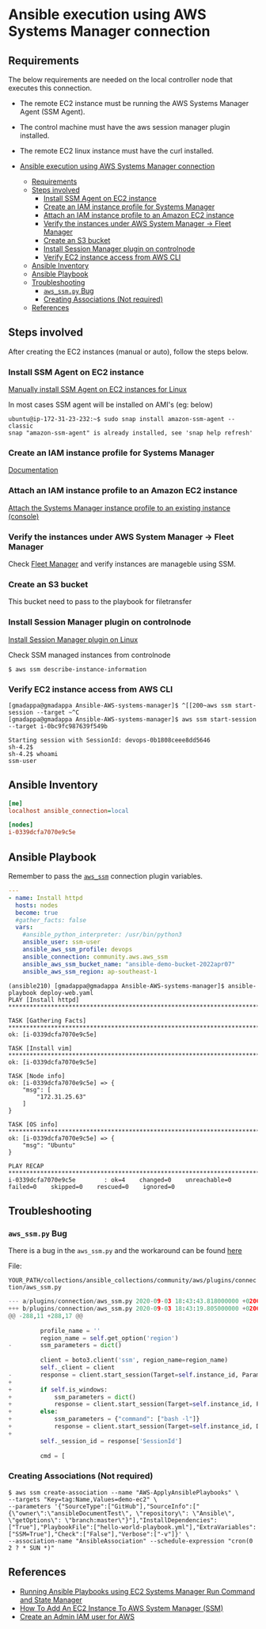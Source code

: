 # Ansible execution using AWS Systems Manager connection

## Requirements

The below requirements are needed on the local controller node that executes this connection.

- The remote EC2 instance must be running the AWS Systems Manager Agent (SSM Agent).
- The control machine must have the aws session manager plugin installed.
- The remote EC2 linux instance must have the curl installed.

- [Ansible execution using AWS Systems Manager connection](#ansible-execution-using-aws-systems-manager-connection)
  - [Requirements](#requirements)
  - [Steps involved](#steps-involved)
    - [Install SSM Agent on EC2 instance](#install-ssm-agent-on-ec2-instance)
    - [Create an IAM instance profile for Systems Manager](#create-an-iam-instance-profile-for-systems-manager)
    - [Attach an IAM instance profile to an Amazon EC2 instance](#attach-an-iam-instance-profile-to-an-amazon-ec2-instance)
    - [Verify the instances under AWS System Manager -> Fleet Manager](#verify-the-instances-under-aws-system-manager---fleet-manager)
    - [Create an S3 bucket](#create-an-s3-bucket)
    - [Install Session Manager plugin on controlnode](#install-session-manager-plugin-on-controlnode)
    - [Verify EC2 instance access from AWS CLI](#verify-ec2-instance-access-from-aws-cli)
  - [Ansible Inventory](#ansible-inventory)
  - [Ansible Playbook](#ansible-playbook)
  - [Troubleshooting](#troubleshooting)
    - [`aws_ssm.py` Bug](#aws_ssmpy-bug)
    - [Creating Associations (Not required)](#creating-associations-not-required)
  - [References](#references)

## Steps involved

After creating the EC2 instances (manual or auto), follow the steps below.

### Install SSM Agent on EC2 instance

[Manually install SSM Agent on EC2 instances for Linux](https://docs.aws.amazon.com/systems-manager/latest/userguide/sysman-manual-agent-install.html)

In most cases SSM agent will be installed on AMI's (eg: below)

```shell
ubuntu@ip-172-31-23-232:~$ sudo snap install amazon-ssm-agent --classic
snap "amazon-ssm-agent" is already installed, see 'snap help refresh'
```

### Create an IAM instance profile for Systems Manager 

[Documentation](https://docs.aws.amazon.com/systems-manager/latest/userguide/setup-instance-profile.html)

### Attach an IAM instance profile to an Amazon EC2 instance

[Attach the Systems Manager instance profile to an existing instance (console)](https://docs.aws.amazon.com/systems-manager/latest/userguide/setup-launch-managed-instance.html#setup-launch-managed-instance-existing)

### Verify the instances under AWS System Manager -> Fleet Manager

Check [Fleet Manager](https://ap-southeast-1.console.aws.amazon.com/systems-manager/managed-instances?region=ap-southeast-1) and verify instances are manageble using SSM.

### Create an S3 bucket

This bucket need to pass to the playbook for filetransfer

### Install Session Manager plugin on controlnode

[Install Session Manager plugin on Linux](https://docs.aws.amazon.com/systems-manager/latest/userguide/session-manager-working-with-install-plugin.html#install-plugin-linux)

Check SSM managed instances from controlnode

```shell
$ aws ssm describe-instance-information
```

### Verify EC2 instance access from AWS CLI

```shell
[gmadappa@gmadappa Ansible-AWS-systems-manager]$ ^[[200~aws ssm start-session --target ~^C
[gmadappa@gmadappa Ansible-AWS-systems-manager]$ aws ssm start-session --target i-0bc9fc987639f549b

Starting session with SessionId: devops-0b1808ceee8dd5646
sh-4.2$ 
sh-4.2$ whoami
ssm-user
```

## Ansible Inventory

```ini
[me]
localhost ansible_connection=local

[nodes]
i-0339dcfa7070e9c5e
```

## Ansible Playbook

Remember to pass the [`aws_ssm`](https://docs.ansible.com/ansible/latest/collections/community/aws/aws_ssm_connection.html) connection plugin variables.

```yaml
---
- name: Install httpd
  hosts: nodes
  become: true
  #gather_facts: false
  vars:
    #ansible_python_interpreter: /usr/bin/python3
    ansible_user: ssm-user
    ansible_aws_ssm_profile: devops
    ansible_connection: community.aws.aws_ssm
    ansible_aws_ssm_bucket_name: "ansible-demo-bucket-2022apr07"
    ansible_aws_ssm_region: ap-southeast-1
```

```shell
(ansible210) [gmadappa@gmadappa Ansible-AWS-systems-manager]$ ansible-playbook deploy-web.yaml 
PLAY [Install httpd] *************************************************************************

TASK [Gathering Facts] ***********************************************************************
ok: [i-0339dcfa7070e9c5e]

TASK [Install vim] ***************************************************************************
ok: [i-0339dcfa7070e9c5e]

TASK [Node info] 
ok: [i-0339dcfa7070e9c5e] => {
    "msg": [
        "172.31.25.63"
    ]
}

TASK [OS info] *******************************************************************************
ok: [i-0339dcfa7070e9c5e] => {
    "msg": "Ubuntu"
}

PLAY RECAP ***********************************************************************************
i-0339dcfa7070e9c5e        : ok=4    changed=0    unreachable=0    failed=0    skipped=0    rescued=0    ignored=0   
```

## Troubleshooting

### `aws_ssm.py` Bug

There is a bug in the `aws_ssm.py` and the workaround can be found [here](https://github.com/ansible-collections/community.aws/issues/113#issuecomment-686617173)

File: 

`YOUR_PATH/collections/ansible_collections/community/aws/plugins/connection/aws_ssm.py`

```python
--- a/plugins/connection/aws_ssm.py	2020-09-03 18:43:43.818000000 +0200
+++ b/plugins/connection/aws_ssm.py	2020-09-03 18:43:19.805000000 +0200
@@ -288,11 +288,17 @@
 
         profile_name = ''
         region_name = self.get_option('region')
-        ssm_parameters = dict()
 
         client = boto3.client('ssm', region_name=region_name)
         self._client = client
-        response = client.start_session(Target=self.instance_id, Parameters=ssm_parameters)
+
+        if self.is_windows:
+            ssm_parameters = dict()
+            response = client.start_session(Target=self.instance_id, Parameters=ssm_parameters)
+        else:
+            ssm_parameters = {"command": ["bash -l"]}
+            response = client.start_session(Target=self.instance_id, DocumentName="AWS-StartInteractiveCommand", Parameters=ssm_parameters)
+
         self._session_id = response['SessionId']
 
         cmd = [
```

### Creating Associations (Not required)

```shell
$ aws ssm create-association --name "AWS-ApplyAnsiblePlaybooks" \
--targets "Key=tag:Name,Values=demo-ec2" \
--parameters '{"SourceType":["GitHub"],"SourceInfo":["{\"owner\":\"ansibleDocumentTest\", \"repository\": \"Ansible\", \"getOptions\": \"branch:master\"}"],"InstallDependencies":["True"],"PlaybookFile":["hello-world-playbook.yml"],"ExtraVariables":["SSM=True"],"Check":["False"],"Verbose":["-v"]}' \
--association-name "AnsibleAssociation" --schedule-expression "cron(0 2 ? * SUN *)"
```

## References

- [Running Ansible Playbooks using EC2 Systems Manager Run Command and State Manager](https://aws.amazon.com/blogs/mt/running-ansible-playbooks-using-ec2-systems-manager-run-command-and-state-manager/)
- [How To Add An EC2 Instance To AWS System Manager (SSM)](https://cloudaffaire.com/how-to-add-an-ec2-instance-to-aws-system-manager-ssm/)
- [Create an Admin IAM user for AWS](https://docs.aws.amazon.com/systems-manager/latest/userguide/setup-create-admin-user.html)